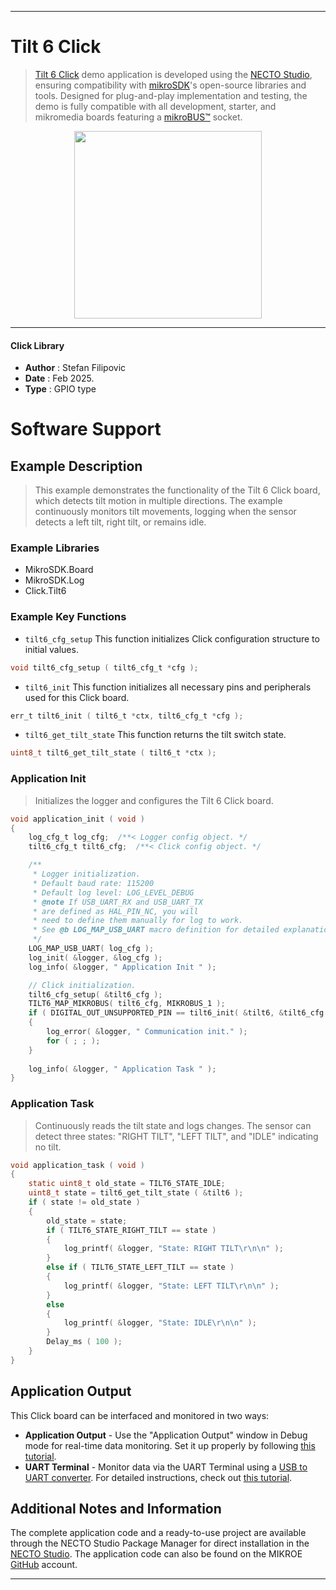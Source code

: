 
---
# Tilt 6 Click

> [Tilt 6 Click](https://www.mikroe.com/?pid_product=MIKROE-6568) demo application is developed using
the [NECTO Studio](https://www.mikroe.com/necto), ensuring compatibility with [mikroSDK](https://www.mikroe.com/mikrosdk)'s
open-source libraries and tools. Designed for plug-and-play implementation and testing, the demo is fully compatible with
all development, starter, and mikromedia boards featuring a [mikroBUS&trade;](https://www.mikroe.com/mikrobus) socket.

<p align="center">
  <img src="https://www.mikroe.com/?pid_product=MIKROE-6568&image=1" height=300px>
</p>

---

#### Click Library

- **Author**        : Stefan Filipovic
- **Date**          : Feb 2025.
- **Type**          : GPIO type

# Software Support

## Example Description

> This example demonstrates the functionality of the Tilt 6 Click board, which detects 
tilt motion in multiple directions. The example continuously monitors tilt movements,
logging when the sensor detects a left tilt, right tilt, or remains idle.

### Example Libraries

- MikroSDK.Board
- MikroSDK.Log
- Click.Tilt6

### Example Key Functions

- `tilt6_cfg_setup` This function initializes Click configuration structure to initial values.
```c
void tilt6_cfg_setup ( tilt6_cfg_t *cfg );
```

- `tilt6_init` This function initializes all necessary pins and peripherals used for this Click board.
```c
err_t tilt6_init ( tilt6_t *ctx, tilt6_cfg_t *cfg );
```

- `tilt6_get_tilt_state` This function returns the tilt switch state.
```c
uint8_t tilt6_get_tilt_state ( tilt6_t *ctx );
```

### Application Init

> Initializes the logger and configures the Tilt 6 Click board.

```c
void application_init ( void )
{
    log_cfg_t log_cfg;  /**< Logger config object. */
    tilt6_cfg_t tilt6_cfg;  /**< Click config object. */

    /** 
     * Logger initialization.
     * Default baud rate: 115200
     * Default log level: LOG_LEVEL_DEBUG
     * @note If USB_UART_RX and USB_UART_TX 
     * are defined as HAL_PIN_NC, you will 
     * need to define them manually for log to work. 
     * See @b LOG_MAP_USB_UART macro definition for detailed explanation.
     */
    LOG_MAP_USB_UART( log_cfg );
    log_init( &logger, &log_cfg );
    log_info( &logger, " Application Init " );

    // Click initialization.
    tilt6_cfg_setup( &tilt6_cfg );
    TILT6_MAP_MIKROBUS( tilt6_cfg, MIKROBUS_1 );
    if ( DIGITAL_OUT_UNSUPPORTED_PIN == tilt6_init( &tilt6, &tilt6_cfg ) ) 
    {
        log_error( &logger, " Communication init." );
        for ( ; ; );
    }
    
    log_info( &logger, " Application Task " );
}
```

### Application Task

> Continuously reads the tilt state and logs changes. The sensor can detect three states: "RIGHT TILT", "LEFT TILT", and "IDLE" indicating no tilt.

```c
void application_task ( void )
{
    static uint8_t old_state = TILT6_STATE_IDLE;
    uint8_t state = tilt6_get_tilt_state ( &tilt6 );
    if ( state != old_state )
    {
        old_state = state;
        if ( TILT6_STATE_RIGHT_TILT == state )
        {
            log_printf( &logger, "State: RIGHT TILT\r\n\n" );
        }
        else if ( TILT6_STATE_LEFT_TILT == state )
        {
            log_printf( &logger, "State: LEFT TILT\r\n\n" );
        }
        else
        {
            log_printf( &logger, "State: IDLE\r\n\n" );
        }
        Delay_ms ( 100 );
    }
}
```

## Application Output

This Click board can be interfaced and monitored in two ways:
- **Application Output** - Use the "Application Output" window in Debug mode for real-time data monitoring.
Set it up properly by following [this tutorial](https://www.youtube.com/watch?v=ta5yyk1Woy4).
- **UART Terminal** - Monitor data via the UART Terminal using
a [USB to UART converter](https://www.mikroe.com/click/interface/usb?interface*=uart,uart). For detailed instructions,
check out [this tutorial](https://help.mikroe.com/necto/v2/Getting%20Started/Tools/UARTTerminalTool).

## Additional Notes and Information

The complete application code and a ready-to-use project are available through the NECTO Studio Package Manager for 
direct installation in the [NECTO Studio](https://www.mikroe.com/necto). The application code can also be found on
the MIKROE [GitHub](https://github.com/MikroElektronika/mikrosdk_click_v2) account.

---
